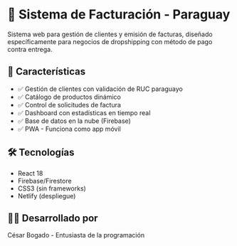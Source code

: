 # 🧾 Sistema de Facturación - Paraguay

Sistema web para gestión de clientes y emisión de facturas, diseñado específicamente para negocios de dropshipping con método de pago contra entrega.

## 🚀 Características

- ✅ Gestión de clientes con validación de RUC paraguayo
- ✅ Catálogo de productos dinámico
- ✅ Control de solicitudes de factura
- ✅ Dashboard con estadísticas en tiempo real
- ✅ Base de datos en la nube (Firebase)
- ✅ PWA - Funciona como app móvil

## 🛠️ Tecnologías

- React 18
- Firebase/Firestore
- CSS3 (sin frameworks)
- Netlify (despliegue)

## 👨‍💻 Desarrollado por

César Bogado - Entusiasta de la programación